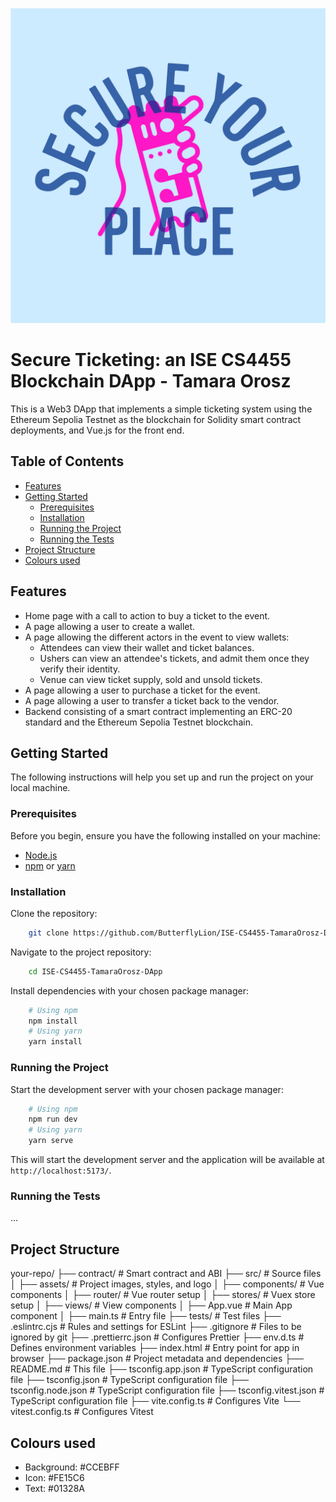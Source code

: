 ![Secure Ticketing Logo](src\assets\logo.svg)
# Secure Ticketing: an ISE CS4455 Blockchain DApp - Tamara Orosz
This is a Web3 DApp that implements a simple ticketing system using the Ethereum Sepolia Testnet as the blockchain for Solidity smart contract deployments, and Vue.js for the front end.

## Table of Contents

- [Features](#features)
- [Getting Started](#getting-started)
    - [Prerequisites](#prerequisites)
    - [Installation](#installation)
    - [Running the Project](#running-the-project)
    - [Running the Tests](#running-the-tests)
- [Project Structure](#project-structure)
- [Colours used](#colours-used)

## Features

- Home page with a call to action to buy a ticket to the event.
- A page allowing a user to create a wallet.
- A page allowing the different actors in the event to view wallets:
    - Attendees can view their wallet and ticket balances.
    - Ushers can view an attendee's tickets, and admit them once they verify their identity.
    - Venue can view ticket supply, sold and unsold tickets.
- A page allowing a user to purchase a ticket for the event.
- A page allowing a user to transfer a ticket back to the vendor.
- Backend consisting of a smart contract implementing an ERC-20 standard and the Ethereum Sepolia Testnet blockchain.

## Getting Started

The following instructions will help you set up and run the project on your local machine.

### Prerequisites

Before you begin, ensure you have the following installed on your machine:
* [Node.js](https://nodejs.org/en/download/package-manager "Download Node.js")
* [npm](https://docs.npmjs.com/downloading-and-installing-node-js-and-npm) or [yarn](https://yarnpkg.com/getting-started/install "See how to install Yarn")

### Installation

Clone the repository:
```bash
    git clone https://github.com/ButterflyLion/ISE-CS4455-TamaraOrosz-DApp.git
```
Navigate to the project repository:
```bash
    cd ISE-CS4455-TamaraOrosz-DApp
```
Install dependencies with your chosen package manager:
```bash
    # Using npm
    npm install
    # Using yarn
    yarn install
```

### Running the Project

Start the development server with your chosen package manager:
```bash
    # Using npm
    npm run dev
    # Using yarn
    yarn serve
```

This will start the development server and the application will be available at `http://localhost:5173/`.

### Running the Tests

...

## Project Structure

your-repo/
├── contract/               # Smart contract and ABI
├── src/                    # Source files
│   ├── assets/             # Project images, styles, and logo
│   ├── components/         # Vue components
│   ├── router/             # Vue router setup
│   ├── stores/             # Vuex store setup
│   ├── views/              # View components
│   ├── App.vue             # Main App component
│   ├── main.ts             # Entry file
├── tests/                  # Test files
├── .eslintrc.cjs           # Rules and settings for ESLint
├── .gitignore              # Files to be ignored by git
├── .prettierrc.json        # Configures Prettier
├── env.d.ts                # Defines environment variables
├── index.html              # Entry point for app in browser
├── package.json            # Project metadata and dependencies
├── README.md               # This file
├── tsconfig.app.json       # TypeScript configuration file
├── tsconfig.json           # TypeScript configuration file
├── tsconfig.node.json      # TypeScript configuration file
├── tsconfig.vitest.json    # TypeScript configuration file
├── vite.config.ts          # Configures Vite
└── vitest.config.ts        # Configures Vitest

## Colours used
- Background: #CCEBFF
- Icon: #FE15C6
- Text: #01328A
